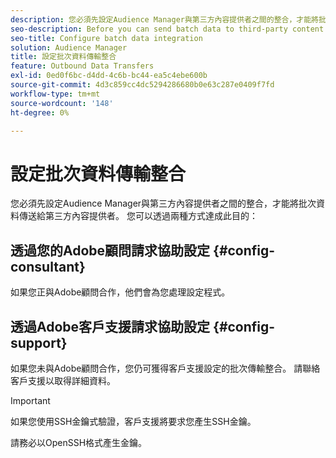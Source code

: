 ```yaml
---
description: 您必須先設定Audience Manager與第三方內容提供者之間的整合，才能將批次資料傳送給第三方內容提供者。
seo-description: Before you can send batch data to third-party content providers, you need to configure the integration between Audience Manager and the third-party content provider.
seo-title: Configure batch data integration
solution: Audience Manager
title: 設定批次資料傳輸整合
feature: Outbound Data Transfers
exl-id: 0ed0f6bc-d4dd-4c6b-bc44-ea5c4ebe600b
source-git-commit: 4d3c859cc4dc5294286680b0e63c287e0409f7fd
workflow-type: tm+mt
source-wordcount: '148'
ht-degree: 0%

---
```


# 設定批次資料傳輸整合

您必須先設定Audience Manager與第三方內容提供者之間的整合，才能將批次資料傳送給第三方內容提供者。 您可以透過兩種方式達成此目的：

## 透過您的Adobe顧問請求協助設定 {#config-consultant}

如果您正與Adobe顧問合作，他們會為您處理設定程式。

## 透過Adobe客戶支援請求協助設定 {#config-support}

如果您未與Adobe顧問合作，您仍可獲得客戶支援設定的批次傳輸整合。 請聯絡客戶支援以取得詳細資料。

>[!IMPORTANT]
>
>如果您使用SSH金鑰式驗證，客戶支援將要求您產生SSH金鑰。
>
> 請務必以OpenSSH格式產生金鑰。
